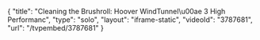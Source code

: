 {
    "title": "Cleaning the Brushroll: Hoover WindTunnel\u00ae 3 High Performanc",
    "type": "solo",
    "layout": "iframe-static",
    "videoId": "3787681",
    "url": "\/tvpembed\/3787681"
}